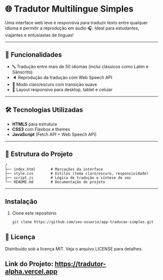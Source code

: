 # 🌐 Tradutor Multilíngue Simples

Uma interface web leve e responsiva para traduzir texto entre qualquer idioma e permitir a reprodução em áudio 🎧. Ideal para estudantes, viajantes e entusiastas de línguas!

---

## 🚀 Funcionalidades

- 🔤 Tradução entre mais de 50 idiomas (inclui clássicos como Latim e Sânscrito)  
- 🔈 Reprodução da tradução com Web Speech API  
- 🌙 Modo claro/escuro com transição suave  
- 📱 Layout responsivo para desktop, tablet e celular  

---

## 🛠️ Tecnologias Utilizadas

- **HTML5** para estrutura  
- **CSS3** com Flexbox e themes  
- **JavaScript** (Fetch API + Web Speech API)  

---

## 📁 Estrutura do Projeto

```plaintext
/
├── index.html       # Marcações da interface
├── style.css        # Estilos (tema claro/escuro, responsividade)
├── script.js        # Lógica de tradução e síntese de voz
└── README.md        # Documentação do projeto
````
---

## Instalação

1. Clone este repositório  
   ```bash
   git clone https://github.com/seu-usuario/app-traducao-simples.git

## 📄 Licença
Distribuído sob a licença MIT. Veja o arquivo LICENSE para detalhes.

## Link do Projeto: https://tradutor-alpha.vercel.app

